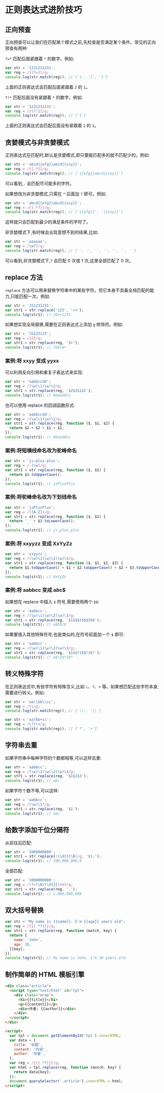 # 正则表达式进阶技巧

## 正向预查

正向预查可以让我们在匹配某个模式之前,先检查是否满足某个条件。常见的正向预查有两种:

`?=*` 匹配后面紧跟着 `*` 的数字。例如:

```javascript
var str = '1231231231';
var reg = /1(?=2)/g;
console.log(str.match(reg)); // ['1', '1', '1']
```

上面的正则表达式会匹配后面紧跟着 `2` 的 `1`。

`?!*` 匹配后面没有紧跟着 `*` 的数字。例如:

```javascript
var str = '1231231231';
var reg = /1(?!2)/g;
console.log(str.match(reg)); // ['1']
```

上面的正则表达式会匹配后面没有紧跟着 `2` 的 `1`。

## 贪婪模式与非贪婪模式

正则表达式在匹配时,默认是贪婪模式,即只要能匹配多的就不匹配少的。例如:

```javascript
var str = 'abcd{{efg}}abcd{{xzy}}';
var reg = /{{.*}}/g;
console.log(str.match(reg)); // ['{{efg}}abcd{{xzy}}']
```

可以看到,`.` 会匹配尽可能多的字符。

如果想改为非贪婪模式,只需在 `*` 后面加 `?` 即可。例如:

```javascript
var str = 'abcd{{efg}}abcd{{xzy}}';
var reg = /{{.*?}}/g;
console.log(str.match(reg)); // ['{{efg}}', '{{xzy}}']
```

这样就只会匹配到最少的满足条件的字符了。

非贪婪模式下,有时候会出现意想不到的结果,比如:

```javascript
var str = 'aaaaaa';
var reg = /\w??/g;
console.log(str.match(reg)); // ['', '', '', '', '', '', '']
```

可以看到,非贪婪模式下,`?` 会匹配 0 次或 1 次,这里全部匹配了 0 次。

## replace 方法

`replace` 方法可以用来替换字符串中的某些字符。但它本身不具备全局匹配的能力,只能匹配一次。例如:

```javascript
var str = 'JS1231231';
var str1 = str.replace('123', '++');
console.log(str1); // JS++1231
```

如果想实现全局替换,需要在正则表达式上添加 `g` 修饰符。例如:

```javascript
var str = 'JS123123';
var reg = /123/g;
var str1 = str.replace(reg, '$+');
console.log(str1); // JS$+$+
```

### 案例:将 xxyy 变成 yyxx

可以利用反向引用和重复子表达式来实现:

```javascript
var str = 'aabbccdd';
var reg = /(\w)\1(\w)\2/g;
var str1 = str.replace(reg, '$2$2$1$1');
console.log(str1); // bbaaddcc
```

也可以使用 replace 的回调函数形式:

```javascript
var str = 'aabbccdd';
var reg = /(\w)\1(\w)\2/g;
var str1 = str.replace(reg, function ($, $1, $2) {
  return $2 + $2 + $1 + $1;
});
console.log(str1); // bbaaddcc
```

### 案例:将短横线命名改为驼峰命名

```javascript
var str = 'js-plus-plus';
var reg = /-(\w)/g;
var str1 = str.replace(reg, function ($, $1) {
  return $1.toUpperCase();
});
console.log(str1); // jsPlusPlus
```

### 案例:将驼峰命名改为下划线命名

```javascript
var str = 'jsPlusPlus';
var reg = /([A-Z])/g;
var str1 = str.replace(reg, function ($, $1) {
  return '_' + $1.toLowerCase();
});
console.log(str1); // js_plus_plus
```

### 案例:将 xxyyzz 变成 XxYyZz

```javascript
var str = 'xxyyzz';
var reg = /(\w)\1(\w)\2(\w)\3/g;
var str1 = str.replace(reg, function ($, $1, $2, $3) {
  return $1.toUpperCase() + $1 + $2.toUpperCase() + $2 + $3.toUpperCase() + $3;
});
console.log(str1); // XxYyZz
```

### 案例:将 aabbcc 变成 a$b$c$

如果想在 replace 中插入 `$` 符号,需要使用两个 `$$`:

```javascript
var str = 'aabbcc';
var reg = /(\w)\1(\w)\2(\w)\3/g;
var str1 = str.replace(reg, '$1$$$2$$$3$$');
console.log(str1); // a$b$c$
```

如果要插入其他特殊符号,也是类似的,在符号前面加一个 `$` 即可:

```javascript
var str = 'aabbcc';
var reg = /(\w)\1(\w)\2(\w)\3/g;
var str1 = str.replace(reg, '$1$$*2$$*3$*');
console.log(str1); // a$*2$*3$*
```

## 转义特殊字符

在正则表达式中,有些字符有特殊含义,比如 `\`、`?`、`+` 等。如果想匹配这些字符本身,需要进行转义。例如:

```javascript
var str = 'aa\\bb\\cc';
var reg = /\\/g;
console.log(str.match(reg)); // ['\\', '\\']
```

```javascript
var str = 'aa?bb+cc';
var reg = /\?|\+/g;
console.log(str.match(reg)); // ['?', '+']
```

## 字符串去重

如果字符串中每种字符的个数都相等,可以这样去重:

```javascript
var str = 'aabbcc';
var reg = /(\w)\1(\w)\2(\w)\3/g;
var str1 = str.replace(reg, '$1$2$3');
console.log(str1); // abc
```

如果字符个数不等,可以这样:

```javascript
var str = 'aabbcc';
var reg = /(\w)\1*/g;
var str1 = str.replace(reg, '$1');
console.log(str1); // abc
```

## 给数字添加千位分隔符

从前往后匹配:

```javascript
var str = '1000000000';
var str1 = str.replace(/(\d{3}\B)/g, '$1,');
console.log(str1); // 100,000,000,0
```

全部匹配:

```javascript
var str = '1000000000';
var reg = /(?=(\B)(\d{3})+$)/g;
var str1 = str.replace(reg, ',');
console.log(str1); // 1,000,000,000
```

## 双大括号替换

```javascript
var str = "My name is {{name}}. I'm {{age}} years old";
var reg = /{{(.*?)}}/g;
var str1 = str.replace(reg, function (match, key) {
  return {
    name: 'John',
    age: 30,
  }[key];
});
console.log(str1); // My name is John. I'm 30 years old
```

## 制作简单的 HTML 模板引擎

```html
<div class="article">
  <script type="text/html" id="tpl">
    <div class="wrap">
      <h1>{{title}}</h1>
      <p>{{content}}</p>
      <div>作者: {{author}}</div>
    </div>
  </script>
</div>

<script>
  var tpl = document.getElementById('tpl').innerHTML;
  var data = {
    title: '标题',
    content: '内容',
    author: '作者',
  };
  var reg = /{{(.*?)}}/g;
  var html = tpl.replace(reg, function (match, key) {
    return data[key];
  });
  document.querySelector('.article').innerHTML = html;
</script>
```
